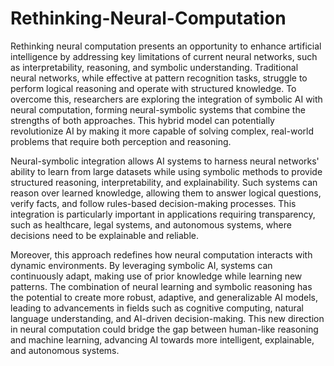 # Rethinking-Neural-Computation
Rethinking neural computation presents an opportunity to enhance artificial intelligence by addressing 
key limitations of current neural networks, such as interpretability, reasoning, and symbolic 
understanding. Traditional neural networks, while effective at pattern recognition tasks, struggle to 
perform logical reasoning and operate with structured knowledge. To overcome this, researchers are 
exploring the integration of symbolic AI with neural computation, forming neural-symbolic systems 
that combine the strengths of both approaches. This hybrid model can potentially revolutionize AI by 
making it more capable of solving complex, real-world problems that require both perception and 
reasoning. 

Neural-symbolic integration allows AI systems to harness neural networks' ability to learn from large 
datasets while using symbolic methods to provide structured reasoning, interpretability, and 
explainability. Such systems can reason over learned knowledge, allowing them to answer logical 
questions, verify facts, and follow rules-based decision-making processes. This integration is 
particularly important in applications requiring transparency, such as healthcare, legal systems, and 
autonomous systems, where decisions need to be explainable and reliable.   

Moreover, this approach redefines how neural computation interacts with dynamic environments. By 
leveraging symbolic AI, systems can continuously adapt, making use of prior knowledge while 
learning new patterns. The combination of neural learning and symbolic reasoning has the potential 
to create more robust, adaptive, and generalizable AI models, leading to advancements in fields such 
as cognitive computing, natural language understanding, and AI-driven decision-making. This new 
direction in neural computation could bridge the gap between human-like reasoning and machine 
learning, advancing AI towards more intelligent, explainable, and autonomous systems.
